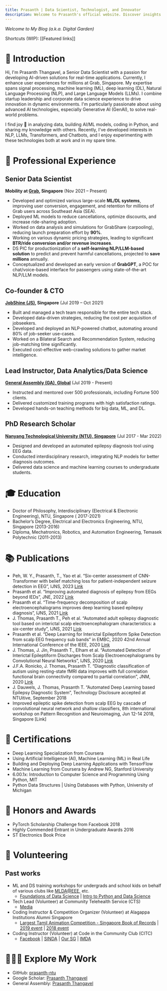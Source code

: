 ```yaml
---
title: Prasanth | Data Scientist, Technologist, and Innovator 
description: Welcome to Prasanth's official website. Discover insights on data science, AI, technology leadership, and personal projects that shape the future.
---
```

*Welcome to My Blog (a.k.a. Digital Garden)*

Shortcuts (WIP): [[Featured links]]
# 👋 Introduction
Hi, I'm Prasanth Thangavel, a Senior Data Scientist with a passion for developing AI-driven solutions for real-time applications. Currently, I enhance user experiences for millions at Grab, Singapore. My expertise spans signal processing, machine learning (ML), deep learning (DL), Natural Language Processing (NLP), and Large Language Models (LLMs). I combine startup leadership and corporate data science experience to drive innovation in dynamic environments. I'm particularly passionate about using advanced AI technologies, especially Generative AI (GenAI), to solve real-world problems.

I find joy 🤗 in analyzing data, building AI/ML models, coding in Python, and sharing my knowledge with others. Recently, I've developed interests in NLP, LLMs, Transformers, and Chatbots, and I enjoy experimenting with these technologies both at work and in my spare time.

# 💼 Professional Experience
## Senior Data Scientist
**Mobility at [Grab](https://grab.com/), Singapore** (Nov 2021 – Present)
- Developed and optimized various large-scale **ML/DL systems**, improving user conversion, engagement, and retention for millions of Grab users across Southeast Asia (SEA).
- Deployed ML models to reduce cancellations, optimize discounts, and increase ride-sharing adoption.
- Worked on data analysis and simulations for GrabShare (carpooling), reducing launch preparation effort by **90%**.
- Working on various dynamic pricing strategies, leading to significant **BTR/ride conversion and/or revenue increases**.
- DS PIC for productionization of a **self-learning NLP/LLM-based solution** to predict and prevent harmful cancellations, projected to **save millions** annually.
- Conceptualized and developed an early version of **GrabGPT**, a POC for chat/voice-based interface for passengers using state-of-the-art NLP/LLM models.


## Co-founder & CTO
**[JobShine (JS)](http://jobshine.sg/), Singapore** (Jul 2019 – Oct 2021)
- Built and managed a tech team responsible for the entire tech stack.
- Developed data-driven strategies, reducing the cost per acquisition of jobseekers.
- Developed and deployed an NLP-powered chatbot, automating around 80% of job-seeker use-cases.
- Worked on a Bilateral Search and Recommendation System, reducing job-matching time significantly.
- Executed cost-effective web-crawling solutions to gather market intelligence.

## Lead Instructor, Data Analytics/Data Science
**[General Assembly (GA), Global](https://generalassemb.ly/instructors/prasanth-thangavel/22086)** (Jul 2019 - Present)
- Instructed and mentored over 500 professionals, including Fortune 500 clients.
- Delivered customized training programs with high satisfaction ratings.
- Developed hands-on teaching methods for big data, ML, and DL.

## PhD Research Scholar
**[Nanyang Technological University (NTU), Singapore](https://www.ntu.edu.sg/)** (Jul 2017 - Mar 2022)
- Designed and developed an automated epilepsy diagnosis tool using EEG data.
- Conducted interdisciplinary research, integrating NLP models for better diagnosis outcomes.
- Delivered data science and machine learning courses to undergraduate students.

# 🎓 Education
- Doctor of Philosophy, Interdisciplinary (Electrical & Electronic Engineering), NTU, Singapore (
2017-2021)
- Bachelor’s Degree, Electrical and Electronics Engineering, NTU, Singapore (2013-2016)
- Diploma, Mechatronics, Robotics, and Automation Engineering, Temasek Polytechnic (2011-2013)

# 📚 Publications

- Peh, W. Y., Prasanth, T., Yao et al. “Six-center assessment of CNN-Transformer with belief matching loss for patient-independent seizure detection in EEG”, IJNS, 2023 [Link](https://www.worldscientific.com/doi/10.1142/S0129065723500120)
- Prasanth et al. “Improving automated diagnosis of epilepsy from EEGs beyond IEDs”, JNE, 2022 [Link](https://iopscience.iop.org/article/10.1088/1741-2552/ac9c93/meta)
- Prasanth et al. “Time-frequency decomposition of scalp electroencephalograms improves deep learning based epilepsy diagnosis”, IJNS, 2021 [Link](https://www.worldscientific.com/doi/abs/10.1142/S0129065721500325)
- J. Thomas, Prasanth T., Peh et al. “Automated adult epilepsy diagnostic tool based on interictal scalp electroencephalogram characteristics: a six-center study”, IJNS, 2021 [Link](https://pubmed.ncbi.nlm.nih.gov/33438530/)
- Prasanth et al. “Deep Learning for Interictal Epileptiform Spike Detection from scalp EEG frequency sub bands” in EMBC, 2020 42nd Annual International Conference of the IEEE, 2020 [Link](https://pubmed.ncbi.nlm.nih.gov/33018805/)
- J. Thomas, J. Jin, Prasanth T., Elham et al. “Automated Detection of Interictal Epileptiform Discharges from Scalp Electroencephalograms by Convolutional Neural Networks”, IJNS, 2020 [Link](https://www.worldscientific.com/doi/10.1142/S0129065720500306)
- J.F.A. Ronicko, J. Thomas, Prasanth T. “Diagnostic classification of autism using resting-state fMRI data improves with full correlation functional brain connectivity compared to partial correlation”, JNM, 2020 [Link](https://www.sciencedirect.com/science/article/abs/pii/S0165027020303071)
- J. Dauwels, J. Thomas, Prasanth T. “Automated Deep Learning based Epilepsy Diagnostic System”, Technology Disclosure accepted at NTUitive, September 2018
- Improved epileptic spike detection from scalp EEG by cascade of convolutional neural network and shallow classifiers, 8th international workshop on Pattern Recognition and Neuroimaging, Jun 12-14 2018, Singapore [Link]

# 📜 Certifications
- Deep Learning Specialization from Coursera
- Using Artificial Intelligence (AI), Machine Learning (ML) in Real Life
- Building and Deploying Deep Learning Applications with TensorFlow
- Machine Learning from Coursera by Andrew NG, Stanford University
- 6.00.1x: Introduction to Computer Science and Programming Using Python, MIT
- Python Data Structures | Using Databases with Python, University of Michigan

# 🏅 Honors and Awards
- PyTorch Scholarship Challenge from Facebook 2018
- Highly Commended Entrant in Undergraduate Awards 2016
- ST Electronics Book Price

# 🤝 Volunteering
## Past works
- ML and DS training workshops for undergrads and school kids on behalf of various clubs like [MLDA@EEE](https://www.ntu.edu.sg/eee/student-life/mlda), etc.
  - [Foundations of Data Science](https://github.com/prasanth-ntu/MLDA-Data-Science) | [Intro to Python and Data Science](https://github.com/prasanth-ntu/MLDA-Enthuse-V2) 
- Tech Lead (Volunteer) at Community Telehealth Service (CTS) 
  - [Media](https://blogs.ntu.edu.sg/communitytelehealthservice/about/media/)
- Coding Instructor & Competition Organizer (Volunteer) at Alagappa Institutions Alumni Singapore
  - [Largest Tamil Animation Competition - Singapore Book of Records](https://singaporerecords.com/largest-tamil-animation-competition/) | [2019 event](https://www.languagecouncils.sg/tamil/en/events-and-activities/our-events/2019-tlf---cheyaliyil-veeraradi) | [2018 event](https://www.languagecouncils.sg/tamil/en/events-and-activities/our-events/2018-tlf---chiththiram-pesuthadi)
- Coding Instructor (Volunteer) at Code in the Community Club (CITC)
  - [Facebook](https://www.facebook.com/codeinthecommunity/) | [SINDA](https://www.sinda.org.sg/children/citc/) | [Our SG](https://www.sg/stories/code-in-the-community) | [IMDA](https://www.imda.gov.sg/resources/press-releases-factsheets-and-speeches/press-releases/2020/google-and-imda-expand-support-for-code-in-the-community)

# 👨🏻‍💻 Explore My Work
- GitHub: [prasanth-ntu](https://github.com/prasanth-ntu)
- Google Scholar: [Prasanth Thangavel](https://scholar.google.com/citations?user=G3M4MCcAAAAJ&hl=en&oi=ao)
- General Assembly: [Prasanth Thangavel](https://generalassemb.ly/instructors/prasanth-thangavel/22086)